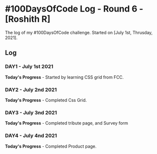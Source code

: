# #100DaysOfCode Log - Round 6 - [Roshith R]

The log of my #100DaysOfCode challenge. Started on [July 1st, Thrusday, 2021].

## Log

### DAY1 - July 1st 2021

**Today's Progress** -  Started by learning CSS grid from FCC.


### DAY2 - July 2nd 2021

**Today's Progress** -  Completed Css Grid.

### DAY3 - July 3nd 2021

**Today's Progress** -  Completed tribute page, and Survey form

### DAY4 - July 4nd 2021

**Today's Progress** -  Completed Product page.

